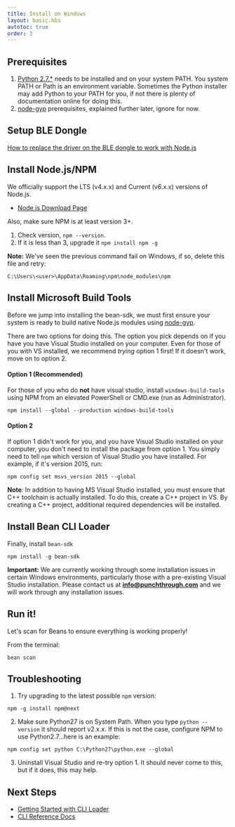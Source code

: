 ```yaml
---
title: Install on Windows
layout: basic.hbs
autotoc: true
order: 3
---
```



## Prerequisites

1. [Python 2.7.*](https://www.python.org/downloads/) needs to be installed and on your system PATH. You system PATH or Path is an environment variable. Sometimes the Python installer may add Python to your PATH for you, if not there is plenty of documentation online for doing this.
2. [node-gyp](https://github.com/nodejs/node-gyp#installation) prerequisites, explained further later, ignore for now.


## Setup BLE Dongle 

[How to replace the driver on the BLE dongle to work with Node.js](../ble-dongle-setup/)

## Install Node.js/NPM

We officially support the LTS (v4.x.x) and Current (v6.x.x) versions of Node.js.

* [Node.js Download Page](https://nodejs.org/en/download/)

Also, make sure NPM is at least version 3+.

1. Check version, `npm --version`.
2. If it is less than 3, upgrade it `npm install npm -g`

**Note:** We've seen the previous command fail on Windows, if so, delete this file and retry:		

```		
C:\Users\<user>\AppData\Roaming\npm\node_modules\npm		
```

## Install Microsoft Build Tools

Before we jump into installing the bean-sdk, we must first ensure your system is ready to build native Node.js modules using [node-gyp](https://github.com/nodejs/node-gyp#installation).

There are two options for doing this. The option you pick depends on if you have you have Visual Studio installed on your computer. Even for those of you with VS installed, we recommend *trying* option 1 first! If it doesn't work, move on to option 2.

#### Option 1 (Recommended)

For those of you who do **not** have visual studio, install `windows-build-tools` using NPM from an elevated PowerShell or CMD.exe (run as Administrator).

```
npm install --global --production windows-build-tools
```

#### Option 2

If option 1 didn't work for you, and you have Visual Studio installed on your computer, you don't need to install the package from option 1. You simply need to tell `npm` which version of Visual Studio you have installed. For example, if it's version 2015, run:

```
npm config set msvs_version 2015 --global
```
**Note**: In addition to having MS Visual Studio installed, you must ensure that C++ toolchain is actually installed. To do this, create a C++ project in VS. By creating a C++ project, additional required dependencies will be installed.

## Install Bean CLI Loader

Finally, install `bean-sdk`

```
npm install -g bean-sdk
```

**Important:** We are currently working through some installation issues in certain Windows environments, particularly those with a pre-existing Visual Studio installation. Please contact us at **info@punchthrough.com** and we will work through any installation issues.

## Run it!

Let's scan for Beans to ensure everything is working properly!

From the terminal:

```
bean scan
```

## Troubleshooting

1. Try upgrading to the latest possible `npm` version:

  ```
  npm -g install npm@next
  ```
2. Make sure Python27 is on System Path. When you type `python --version` it should report v2.x.x. If this is not the case, configure NPM to use Python2.7...here is an example:

  ```
  npm config set python C:\Python27\python.exe --global
  ```

3. Uninstall Visual Studio and re-try option 1. It should never come to this, but if it does, this may help.


## Next Steps

* [Getting Started with CLI Loader](../../getting-started/cli-loader/)
* [CLI Reference Docs](../cli-reference)
